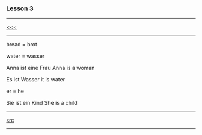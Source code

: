 
### Lesson 3

---

[<<<]()

---

bread = brot

water = wasser

Anna ist eine Frau
Anna is a woman

Es ist Wasser
it is water

er = he

Sie ist ein Kind
She is a child

---

[src]()

---
